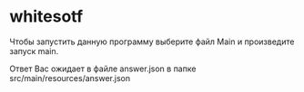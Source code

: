 # whitesotf
Чтобы запустить данную программу выберите файл Main и произведите запуск main.

Ответ Вас ожидает в файле answer.json в папке src/main/resources/answer.json
